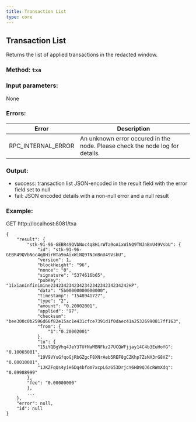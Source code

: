 ```yaml
---
title: Transaction List
type: core
---
```

## Transaction List
Returns the list of applied transactions in the redacted window.
### Method: `txa`
### Input parameters:
None

### Errors:

| Error | Description |
| --- | --- |
| RPC_INTERNAL_ERROR | An unknown error occured in the node. Please check the node log for details. |

### Output:
- success: transaction list JSON-encoded in the result field with the error field set to null
- fail: JSON encoded details with a non-null error and a null result

### Example:
GET http://localhost:8081/txa
```
{
	"result": {
		"stk-91-96-GEBR49QVbNoc4q8HirWTa9oAixWiNQ9TNJnBnU49VsbU": {
			"id": "stk-91-96-GEBR49QVbNoc4q8HirWTa9oAixWiNQ9TNJnBnU49VsbU",
			"version": 1,
			"blockHeight": "96",
			"nonce": "0",
			"signature": "5374616b65",
			"pubKey": "1ixianinfinimine234234234234234234234234234242HP",
			"data": "5b00000000000000",
			"timeStamp": "1548941727",
			"type": "2",
			"amount": "0.20002001",
			"applied": "97",
			"checksum": "bee300c0b2596d66f82e15ac1e431cfce7391d1f0daec41a25326990817ff163",
			"from": {
				"1":"0.20002001"
			},
			"to": {
			"15iYQBgVhq4JeY3TUfNaMBNFkz27UCQWFjjay14C4b3EuHofG": "0.10003001",
			"19V9VYuGfqoGjRbGZgcF8XNrAeb5REF8gCZKhp7ZsNX3rG8VZ": "0.00010001",
			"1JKZFqQs4yiH6Dq4bfom7xcpL6zG53DrjcY6HD9QJ6cRWmXdq": "0.09988999"
		},
		"fee": "0.00000000"
		},
		...
	},
	"error": null,
	"id": null
}
```